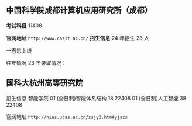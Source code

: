 ## 中国科学院成都计算机应用研究所（成都）

**考试科目**
11408

**官网地址**
`http://www.casit.ac.cn/`
**招生信息**
24 年招生 28 人

一志愿上线

往年情况
23 年录取情况：

## 国科大杭州高等研究院

招生信息
智能学院
01 (全日制)智能体系结构 18 22408
01 (全日制)人工智能 38 22408

官网地址
`http://hias.ucas.ac.cn/zsjy2.htm#yjszs`
